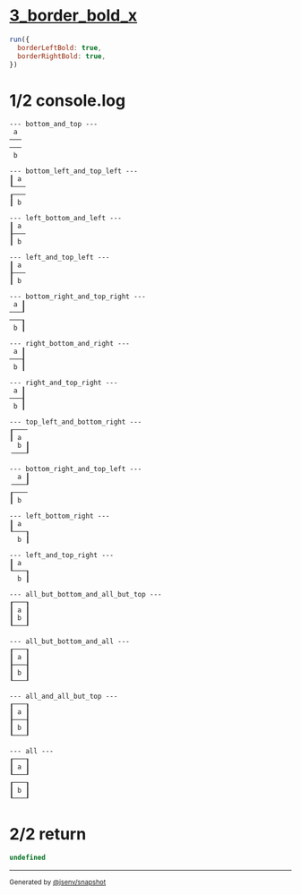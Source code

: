 # [3_border_bold_x](../../table_2_cells_same_column.test.mjs#L126)

```js
run({
  borderLeftBold: true,
  borderRightBold: true,
})
```

# 1/2 console.log

```console
--- bottom_and_top ---
 a 
───
───
 b 

--- bottom_left_and_top_left ---
┃ a 
┖───
┎───
┃ b 

--- left_bottom_and_left ---
┃ a 
┠───
┃ b 

--- left_and_top_left ---
┃ a 
┠───
┃ b 

--- bottom_right_and_top_right ---
 a ┃
───┚
───┒
 b ┃

--- right_bottom_and_right ---
 a ┃
───┨
 b ┃

--- right_and_top_right ---
 a ┃
───┨
 b ┃

--- top_left_and_bottom_right ---
┎───╴
┃ a  
  b ┃
╶───┚

--- bottom_right_and_top_left ---
  a ┃
╶───┚
┎───╴
┃ b  

--- left_bottom_right ---
┃ a  
┖───┒
  b ┃

--- left_and_top_right ---
┃ a  
┖───┒
  b ┃

--- all_but_bottom_and_all_but_top ---
┎───┒
┃ a ┃
┃ b ┃
┖───┚

--- all_but_bottom_and_all ---
┎───┒
┃ a ┃
┠───┨
┃ b ┃
┖───┚

--- all_and_all_but_top ---
┎───┒
┃ a ┃
┠───┨
┃ b ┃
┖───┚

--- all ---
┎───┒
┃ a ┃
┖───┚
┎───┒
┃ b ┃
┖───┚

```

# 2/2 return

```js
undefined
```

---

<sub>
  Generated by <a href="https://github.com/jsenv/core/tree/main/packages/independent/snapshot">@jsenv/snapshot</a>
</sub>
